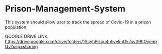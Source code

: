# Prison-Management-System
This system should allow user to track the spread of Covid-19 in a prison population.

GOOGLE DRIVE LINK: https://drive.google.com/drive/folders/1ScyhPiscu4nhveknOk7ovt98tOyenpUv?usp=sharing
